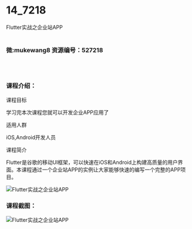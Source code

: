 # 14_7218
Flutter实战之企业站APP
<br/></br>
<h3>微:mukewang8 资源编号：527218</h3>
<br/></br>
<h3>课程介绍：</h3>
<p>课程目标</p>
<p>学习完本次课程您就可以开发企业APP应用了</p>
<p>适用人群</p>
<p>iOS,Android开发人员</p>
<p>课程简介</p>
<p><a title="查看与 Flutter 相关的文章" target="_blank">Flutter</a>是谷歌的移动UI框架，可以快速在iOS和Android上构建高质量的用户界面。本课程通过一个企业站APP的实例让大家能够快速的编写一个完整的APP项目。</p>
<p><img src="https://www.ko996.com/wp-content/uploads/img/2019/09/2-72-300x169.png" alt="Flutter实战之企业站APP"></p>
<h3>课程截图：</h3>
<p><img src="https://www.ko996.com/wp-content/uploads/img/2019/09/4.png" alt="Flutter实战之企业站APP"></p>
<p>&nbsp;</p>
